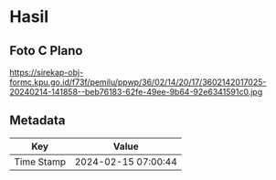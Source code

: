 # Hasil

## Foto C Plano

https://sirekap-obj-formc.kpu.go.id/f73f/pemilu/ppwp/36/02/14/20/17/3602142017025-20240214-141858--beb76183-62fe-49ee-9b64-92e6341591c0.jpg


## Metadata

| Key        | Value               |
| ---------- | ------------------- |
| Time Stamp | 2024-02-15 07:00:44 |



